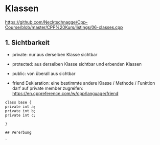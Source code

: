 # Klassen

https://github.com/Necktschnagge/Cpp-Course/blob/master/CPP%20Kurs/listings/06-classes.cpp

## 1. Sichtbarkeit

* private: nur aus derselben Klasse sichtbar
* protected: aus derselben Klasse sichtbar und erbenden Klassen
* public: von überall aus sichtbar

* friend Deklaration: eine bestimmte andere Klasse / Methode / Funktion darf auf private member zugreifen: https://en.cppreference.com/w/cpp/language/friend

```
class base {
private int a;
private int b;
private int c;

}

## Vererbung

`

